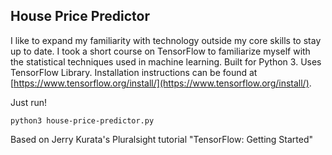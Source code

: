 ## House Price Predictor

I like to expand my familiarity with technology outside my core skills to stay up to date. I took a short course on TensorFlow to familiarize myself with the statistical techniques used in machine learning. Built for Python 3. Uses TensorFlow Library. Installation instructions can be found at [https://www.tensorflow.org/install/](https://www.tensorflow.org/install/).

Just run!
```
python3 house-price-predictor.py
```


Based on Jerry Kurata's Pluralsight tutorial "TensorFlow: Getting Started"
